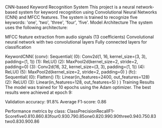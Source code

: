 CNN-based Keyword Recognition System
This project is a neural network-based system for keyword recognition using Convolutional Neural Networks (CNN) and MFCC features. The system is trained to recognize five keywords: 'one', 'two', 'three', 'four', 'five'.
Model Architecture
The system uses the following architecture:

MFCC feature extraction from audio signals (13 coefficients)
Convolutional neural network with two convolutional layers
Fully connected layers for classification

KeywordCNN(
  (conv): Sequential(
    (0): Conv2d(1, 16, kernel_size=(3, 3), padding=(1, 1))
    (1): ReLU()
    (2): MaxPool2d(kernel_size=2, stride=2, padding=0)
    (3): Conv2d(16, 32, kernel_size=(3, 3), padding=(1, 1))
    (4): ReLU()
    (5): MaxPool2d(kernel_size=2, stride=2, padding=0)
  )
  (fc): Sequential(
    (0): Flatten()
    (1): Linear(in_features=2400, out_features=128)
    (2): ReLU()
    (3): Linear(in_features=128, out_features=5)
  )
)
Training Results
The model was trained for 10 epochs using the Adam optimizer. The best results were achieved at epoch 9:

Validation accuracy: 91.8%
Average F1-score: 0.86

Performance metrics by class:
ClassPrecisionRecallF1-Scorefive0.810.860.83four0.930.790.85one0.820.990.90three0.940.750.83two0.830.900.86
